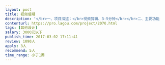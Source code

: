 ```yaml
---                
layout: post       
title: 视频后期           
description: '</br>一、项目描述：</br>视频剪辑、3-5分钟</br></br>二、主要功能点：</br>素材我们会提供，只需要基础的剪辑就可以</br></br>三、可参考产品：</br>http://alicdn.lilslb.com/20170226_0729f1595d52b46d377079d3916b78d6.mp4</br></br>四、人员要求：</br>1、能独立完成日常设计剪辑任务</br>2、精通AE、PR、PS等各种软件；</br>3、有深厚的美术功底及良好的设计感觉；有独立完成的设计作品；</br>4、良好的沟通能力和契约精神。</br>'     
contenturl: https://pro.lagou.com/project/2070.html      
tags: [其他设计]            
salary: 3000元以下          
publish_time: 2017-03-02 17:11:41         
review: 1090人                   
apply: 3人                   
recommend: 5人                   
time_range: 小于1周              
---                 
```

